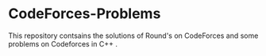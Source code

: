 # CodeForces-Problems
This repository contsains the solutions of Round's on  CodeForces and some problems on Codeforces in C++ .
